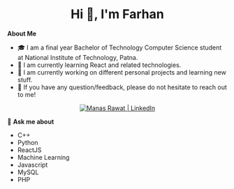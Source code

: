 <h1 align="center">Hi 👋, I'm Farhan </h1>

**About Me**
<br>
- 🎓 I am a final year Bachelor of Technology Computer Science student at National Institute of Technology, Patna.<br>
- 🌱 I am currently learning React and related technologies.<br>
- 🔭 I am currently working on different personal projects and learning new stuff.<br>
- 💬 If you have any question/feedback, please do not hesitate to reach out to me!

<p align="center">
  <a href="https://www.linkedin.com/in/farhan121212/"><img src="https://img.shields.io/badge/LinkedIn-0077B5?style=for-the-badge&logo=linkedin&logoColor=white" alt="Manas Rawat | LinkedIn"/></a>
</p>

💬 **Ask me about**
  - C++
  - Python
  - ReactJS
  - Machine Learning
  - Javascript
  - MySQL
  - PHP


